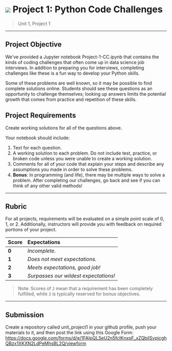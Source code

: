 # ![](https://ga-dash.s3.amazonaws.com/production/assets/logo-9f88ae6c9c3871690e33280fcf557f33.png) Project 1: Python Code Challenges

> Unit 1, Project 1

---

## Project Objective

We've provided a Jupyter notebook Project-1-CC.ipynb that contains the kinds of coding challenges that often come up in data science job interviews. In addition to preparing you for interviews, completing challenges like these is a fun way to develop your Python skills.

Some of these problems are well known, so it may be possible to find complete solutions online. Students should see these questions as an opportunity to challenge themselves; looking up answers limits the potential growth that comes from practice and repetition of these skills.

## Project Requirements

Create working solutions for all of the questions above.

Your notebook should include:

1. Text for each question.
2. A working solution to each problem. Do not include test, practice, or broken code unless you were unable to create a working solution.
3. Comments for all of your code that explain your steps and describe any assumptions you made in order to solve these problems.
4. **Bonus**: In programming (and life), there may be multiple ways to solve a problem. After completing our challenges, go back and see if you can think of any other valid methods!

---

## Rubric

For all projects, requirements will be evaluated on a simple point scale of 0, 1, or 2. Additionally, instructors will provide you with feedback on required portions of your project.

Score | Expectations
:--- | :---
**0** | _Incomplete._
**1** | _Does not meet expectations._
**2** | _Meets expectations, good job!_
**3** | _Surpasses our wildest expectations!_

> Note: Scores of `2` mean that a requirement has been completely fulfilled, while `3` is typically reserved for bonus objectives.


---

## Submission

Create a repository called unit_project1 in your github profile, push your materials to it, and then post the link using this Google Form: https://docs.google.com/forms/d/e/1FAIpQLSeU2n5fcIKnxpF_xZQbiISvpjcghQBzx1XKXN2LdPeMhsBL2Q/viewform

